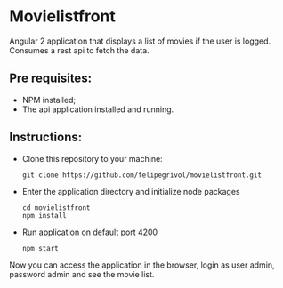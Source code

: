 # Movielistfront

Angular 2 application that displays a list of movies if the user is logged. Consumes a rest api to fetch the data.

## Pre requisites:

- NPM installed;
- The api application installed and running.

## Instructions:

- Clone this repository to your machine: 
	```
	git clone https://github.com/felipegrivol/movielistfront.git
	```

- Enter the application directory and initialize node packages
	```
	cd movielistfront
	npm install
	```

- Run application on default port 4200
	```
	npm start
	```

Now you can access the application in the browser, login as user admin, password admin and see the movie list.
